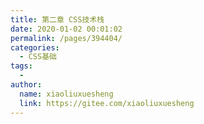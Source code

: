 ```yaml
---
title: 第二章 CSS技术栈
date: 2020-01-02 00:01:02
permalink: /pages/394404/
categories:
  - CSS基础
tags:
  - 
author: 
  name: xiaoliuxuesheng
  link: https://gitee.com/xiaoliuxuesheng
---
```

